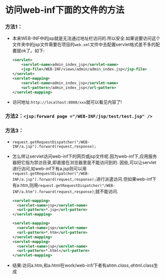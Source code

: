 # 访问web-inf下面的文件的方法
### 方法1：

* 本来WEB-INF中的jsp就是无法通过地址栏访问的.所以安全.如果说要访问这个文件夹中的jsp文件需要在项目的`web.xml`文件中去配置servlet格式差不多的配置就ok了。如下:

  ```xml
  <servlet>
      <servlet-name>admin_index_jsp</servlet-name>
      <jsp-file>/WEB-INF/views/admin/admin_index.jsp</jsp-file>
  </servlet>
  <servlet-mapping>
      <servlet-name>admin_index_jsp</servlet-name>
      <url-pattern>/admin_index_jsp</url-pattern>
  </servlet-mapping>
  ```

* 访问地址:`http://localhost:8080/xxx`就可以看见内容了!

### 方法2：`<jsp:forward page ="/WEB-INF/jsp/test/test.jsp" />`

### 方法3：
* `request.getRequestDispatcher("/WEB-INF/a.jsp").forward(request,response);`

* 怎么样让servlet访问web-inf下的网页或jsp文件呢.因为web-inf下,应用服务器把它指为禁访目录,即直接在浏览器里是不能访问到的.
因些,可以让servlet进行访问,如web-inf下有a.jsp则可以用`request.getRequestDispatcher("/WEB-INF/a.jsp").forward(request,response);`进行派遣访问.但如果web-inf下有a.htm,则用`request.getRequestDispatcher("/WEB-INF/a.htm").forward(request,response)`;就不能访问.

  ```xml
  <servlet-mapping>
    <servlet-name>jsp</servlet-name>
    <url-pattern>*.jsp</url-pattern>
  </servlet-mapping>
  ```
  ```xml
  <servlet-mapping>
    <servlet-name>jsp</servlet-name>
    <url-pattern>*.htm</url-pattern>
  </servlet-mapping>
  <servlet-mapping>
    <servlet-name>jsp</servlet-name>
    <url-pattern>*.html</url-pattern>
  </servlet-mapping>
  ```

* 结果:访问a.htm,和a.html在work/web-inf/下者有a$htm.class,a$html.class生成
